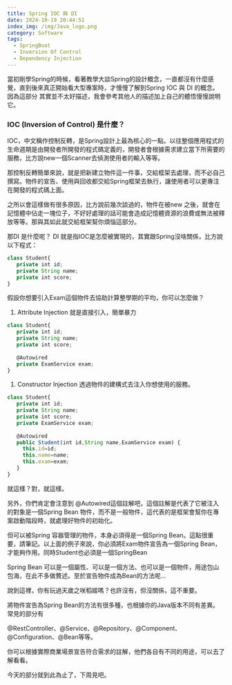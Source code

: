 ```yaml
---
title: Spring IOC 與 DI
date: 2024-10-19 20:44:51
index_img: /img/Java_logo.png
category: Software
tags:
  - SpringBoot
  - Inversion Of Control
  - Dependency Injection
---
```


當初剛學Spring的時候，看著教學大談Spring的設計概念，一直都沒有什麼感覺，直到後來真正開始看大型專案時，才慢慢了解到Spring IOC 與 DI 的概念。 因為這部分 其實並不太好描述，我會參考其他人的描述加上自己的體悟慢慢說明它。

### IOC (Inversion of Control) 是什麼？

IOC，中文稱作控制反轉，是Spring設計上最為核心的一點。以往整個應用程式的生命週期是由開發者所開發的程式碼定義的，開發者會根據需求建立當下所需要的服務，比方說new一個Scanner去偵測使用者的輸入等等。

那控制反轉簡單來說，就是把新建立物件這一件事，交給框架去處理，而不必自己撰寫。物件的宣告、使用與回收都交給Spring框架去執行，讓使用者可以更專注在開發的程式碼上面。

之所以會這樣做有很多原因，比方說前幾次談過的，物件在被new 之後，就會在記憶體中佔走一塊位子，不好好處理的話可能會造成記憶體資源的浪費或無法被釋放等等。那與其如此就交給框架幫你煩惱這部分。

那DI 是什麼呢？ DI 就是指IOC是怎麼被實現的，其實跟Spring沒啥關係，比方說以下程式：

```jsx
class Student{
   private int id;
   private String name;
   private int score;
}
```

假設你想要引入Exam這個物件去協助計算整學期的平均，你可以怎麼做？

1. Attribute Injection 就是直接引入，簡單暴力

```jsx
class Student{
   private int id;
   private String name;
   private int score;
   
   @Autowired
   private ExamService exam;
}
```

1. Constructor Injection 透過物件的建構式去注入你想使用的服務。

```jsx
class Student{
   private int id;
   private String name;
   private int score;
   private ExamService exam;
   
   @Autowired
   public Student(int id,String name,ExamService exam) {
     this.id=id;
     this.name=name;
     this.exam=exam;
   }
}
```

就這樣？對，就這樣。

另外，你們肯定會注意到 @Autowired這個註解吧，這個註解是代表了它被注入的對象是一個Spring Bean 物件，而不是一般物件，這代表的是框架會幫你在專案啟動階段時，就處理好物件的初始化。

但可以被Spring 容器管理的物件，本身必須得是一個Spring Bean。這點很重要，請筆記。以上面的例子來說，你必須將Exam物件宣告為一個Spring Bean，才能夠作用。同時Student也必須是一個SpringBean

Spring Bean 可以是一個屬性、可以是一個方法、也可以是一個物件，用途包山包海，在此不多做贅述。至於宣告物件成為Bean的方法呢…

說到這裡，你有玩過天歲之咲稻姬嗎？也許沒有，但沒關係，這不重要。

將物件宣告為Spring Bean的方法有很多種，也根據你的Java版本不同有差異。常見的部分有

@RestController、@Service、@Repository、@Component、@Configuration、@Bean等等。

你可以根據實際商業場景宣告符合需求的註解，他們各自有不同的用途，可以去了解看看。

今天的部分就到此為止了，下周見吧。